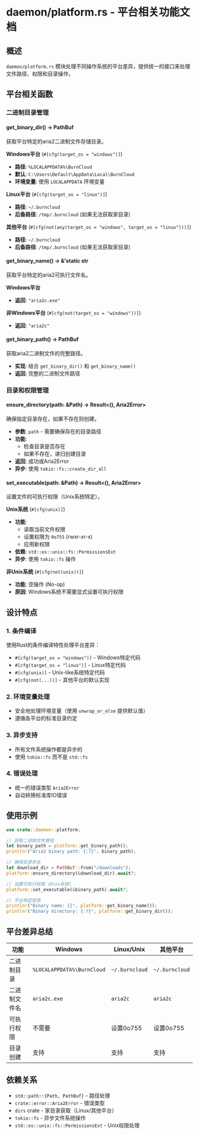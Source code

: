 # daemon/platform.rs - 平台相关功能文档

## 概述

`daemon/platform.rs` 模块处理不同操作系统的平台差异，提供统一的接口来处理文件路径、权限和目录操作。

## 平台相关函数

### 二进制目录管理

#### get_binary_dir() -> PathBuf

获取平台特定的aria2二进制文件存储目录。

**Windows平台** (`#[cfg(target_os = "windows")]`)
- **路径**: `%LOCALAPPDATA%\BurnCloud`
- **默认**: `C:\Users\Default\AppData\Local\BurnCloud`
- **环境变量**: 使用 `LOCALAPPDATA` 环境变量

**Linux平台** (`#[cfg(target_os = "linux")]`)
- **路径**: `~/.burncloud`
- **后备路径**: `/tmp/.burncloud` (如果无法获取家目录)

**其他平台** (`#[cfg(not(any(target_os = "windows", target_os = "linux")))]`)
- **路径**: `~/.burncloud`
- **后备路径**: `/tmp/.burncloud` (如果无法获取家目录)

#### get_binary_name() -> &'static str

获取平台特定的aria2可执行文件名。

**Windows平台**
- **返回**: `"aria2c.exe"`

**非Windows平台** (`#[cfg(not(target_os = "windows"))]`)
- **返回**: `"aria2c"`

#### get_binary_path() -> PathBuf

获取aria2二进制文件的完整路径。

- **实现**: 结合 `get_binary_dir()` 和 `get_binary_name()`
- **返回**: 完整的二进制文件路径

### 目录和权限管理

#### ensure_directory(path: &Path) -> Result<(), Aria2Error>

确保指定目录存在，如果不存在则创建。

- **参数**: `path` - 需要确保存在的目录路径
- **功能**:
  - 检查目录是否存在
  - 如果不存在，递归创建目录
- **返回**: 成功或Aria2Error
- **异步**: 使用 `tokio::fs::create_dir_all`

#### set_executable(path: &Path) -> Result<(), Aria2Error>

设置文件的可执行权限（Unix系统特定）。

**Unix系统** (`#[cfg(unix)]`)
- **功能**:
  - 读取当前文件权限
  - 设置权限为 `0o755` (rwxr-xr-x)
  - 应用新权限
- **依赖**: `std::os::unix::fs::PermissionsExt`
- **异步**: 使用 `tokio::fs` 操作

**非Unix系统** (`#[cfg(not(unix))]`)
- **功能**: 空操作 (No-op)
- **原因**: Windows系统不需要显式设置可执行权限

## 设计特点

### 1. 条件编译

使用Rust的条件编译特性处理平台差异：
- `#[cfg(target_os = "windows")]` - Windows特定代码
- `#[cfg(target_os = "linux")]` - Linux特定代码
- `#[cfg(unix)]` - Unix-like系统特定代码
- `#[cfg(not(...))]` - 其他平台的默认实现

### 2. 环境变量处理

- 安全地处理环境变量（使用 `unwrap_or_else` 提供默认值）
- 遵循各平台的标准目录约定

### 3. 异步支持

- 所有文件系统操作都是异步的
- 使用 `tokio::fs` 而不是 `std::fs`

### 4. 错误处理

- 统一的错误类型 `Aria2Error`
- 自动转换标准库IO错误

## 使用示例

```rust
use crate::daemon::platform;

// 获取二进制文件路径
let binary_path = platform::get_binary_path();
println!("Aria2 binary path: {:?}", binary_path);

// 确保目录存在
let download_dir = PathBuf::from("/downloads");
platform::ensure_directory(&download_dir).await?;

// 设置可执行权限（Unix系统）
platform::set_executable(&binary_path).await?;

// 平台特定信息
println!("Binary name: {}", platform::get_binary_name());
println!("Binary directory: {:?}", platform::get_binary_dir());
```

## 平台差异总结

| 功能 | Windows | Linux/Unix | 其他平台 |
|------|---------|------------|----------|
| 二进制目录 | `%LOCALAPPDATA%\BurnCloud` | `~/.burncloud` | `~/.burncloud` |
| 二进制文件名 | `aria2c.exe` | `aria2c` | `aria2c` |
| 可执行权限 | 不需要 | 设置0o755 | 设置0o755 |
| 目录创建 | 支持 | 支持 | 支持 |

## 依赖关系

- `std::path::{Path, PathBuf}` - 路径处理
- `crate::error::Aria2Error` - 错误类型
- `dirs` crate - 家目录获取（Linux/其他平台）
- `tokio::fs` - 异步文件系统操作
- `std::os::unix::fs::PermissionsExt` - Unix权限处理